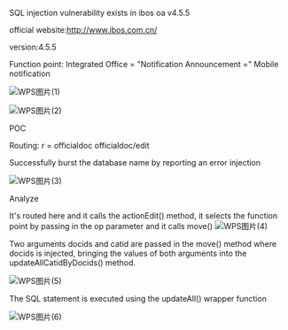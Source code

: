 SQL injection vulnerability exists in ibos oa v4.5.5

official website:http://www.ibos.com.cn/

version:4.5.5

Function point: Integrated Office = "Notification Announcement =" Mobile notification

![WPS图片(1)](https://github.com/funnn7/cve/assets/139324696/853d0d2e-f986-4e2c-9698-64062f186040)

![WPS图片(2)](https://github.com/funnn7/cve/assets/139324696/dbe3ecc7-8595-47e1-a6c4-6c5ca55ccbe0)

POC

Routing: r = officialdoc officialdoc/edit

Successfully burst the database name by reporting an error injection

![WPS图片(3)](https://github.com/funnn7/cve/assets/139324696/2b8d70d4-1170-414f-8185-bdb3ebccb4bb)

Analyze

It's routed here and it calls the actionEdit() method, it selects the function point by passing in the op parameter and it calls move()
![WPS图片(4)](https://github.com/funnn7/cve/assets/139324696/80f6d29b-2524-44c0-8353-8814b3476c95)

Two arguments docids and catid are passed in the move() method where docids is injected, bringing the values of both arguments into the updateAllCatidByDocids() method.

![WPS图片(5)](https://github.com/funnn7/cve/assets/139324696/be1d456f-2dae-4608-8f7a-7f00446da5ef)

The SQL statement is executed using the updateAll() wrapper function

![WPS图片(6)](https://github.com/funnn7/cve/assets/139324696/2d3b2765-af31-4c8d-a954-d077c8fcc1c1)
